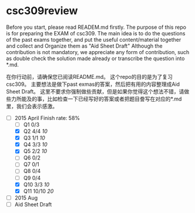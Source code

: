 # csc309review

Before you start, please read READEM.md firstly. 
The purpose of this repo is for preparing the EXAM of csc309.
The main idea is to do the questions of the past exams together, and put the useful content/material together and collect and Organize them as "Aid Sheet Draft"
Although the contribution is not mandatory, we appreciate any form of contribution, such as double check the solution made already or transcribe the question into *.md. 


在你行动前，请确保您已阅读README.md。
这个repo的目的是为了复习csc309。
主要想法是做下past exmas的答案，然后把有用的内容整理成Aid Sheet Draft。
这里不要求你强制做些贡献，但是如果你觉得这个想法不错，请做些力所能及的事，比如检查一下已经写好的答案或者把题目誊写在对应的*.md里，我们会表示感激。

- [ ] 2015 April Finish rate: 58%  
  - [ ] Q1 0/3
  - [x] Q2 4/4  *10*
  - [x] Q3 1/1  *10*
  - [x] Q4 3/3  *10*
  - [x] Q5 2/2  *10*
  - [ ] Q6 0/2
  - [ ] Q7 0/1
  - [ ] Q8 0/4
  - [ ] Q9 0/4
  - [x] Q10 3/3 *10*
  - [x] Q11 10/10 *20*
- [ ] 2015 Aug
- [ ] Aid Sheet Draft
